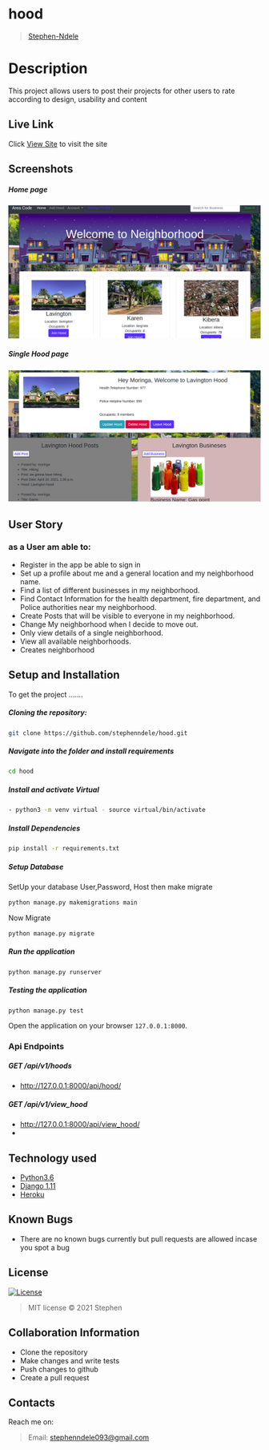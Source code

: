 # hood


>[Stephen-Ndele](https://github.com/stephenndele)  
  
# Description  
This project allows users to post their projects for other users to rate according to design, usability and content 
##  Live Link  
 Click [View Site]()  to visit the site
  
## Screenshots 
##### Home page
 
 ![Alt text](/media/hoodhome.png?raw=true "Main Page")

 ##### Single Hood page

 ![Alt text](/media/hood.png?raw=true "Main Page")




 
## User Story  
### as a User am able to:
* Register in the app be able to sign in  
* Set up a profile about me and a general location and my  neighborhood name.
* Find a list of different businesses in my neighborhood.
* Find Contact Information for the health department, fire department, and Police authorities near my neighborhood.
* Create Posts that will be visible to everyone in my neighborhood.
* Change My neighborhood when I decide to move out.
* Only view details of a single neighborhood.
* View all available neighborhoods.
* Creates neighborhood

  

  
## Setup and Installation  
To get the project .......  
  
##### Cloning the repository:  
 ```bash 
 git clone https://github.com/stephenndele/hood.git 
```
##### Navigate into the folder and install requirements  
 ```bash 
cd hood 
```
##### Install and activate Virtual  
 ```bash 
- python3 -m venv virtual - source virtual/bin/activate  
```  
##### Install Dependencies  
 ```bash 
 pip install -r requirements.txt 
```  
 ##### Setup Database  
  SetUp your database User,Password, Host then make migrate  
 ```bash 
python manage.py makemigrations main
 ``` 
 Now Migrate  
 ```bash 
 python manage.py migrate 
```
##### Run the application  
 ```bash 
 python manage.py runserver 
``` 
##### Testing the application  
 ```bash 
 python manage.py test 
```
Open the application on your browser `127.0.0.1:8000`.  
  
 ### Api Endpoints
##### GET /api/v1/hoods

 * http://127.0.0.1:8000/api/hood/

 ##### GET /api/v1/view_hood
 * http://127.0.0.1:8000/api/view_hood/
 * 
 
 
## Technology used  
  
* [Python3.6](https://www.python.org/)  
* [Django 1.11](https://docs.djangoproject.com/en/2.2/)  
* [Heroku](https://heroku.com)  
  
  
## Known Bugs  
* There are no known bugs currently but pull requests are allowed incase you spot a bug  
    
## License
[![License](https://img.shields.io/packagist/l/loopline-systems/closeio-api-wrapper.svg)](http://opensource.org/licenses/MIT)
>MIT license &copy;  2021 Stephen
 
## Collaboration Information
* Clone the repository
* Make changes and write tests
* Push changes to github
* Create a pull request

## Contacts
Reach me on:
>Email:  stephenndele093@gmail.com